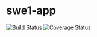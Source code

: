 # swe1-app
[![Build Status](https://app.travis-ci.com/kathylyching/swe1-app.svg?branch=test-branch)](https://app.travis-ci.com/kathylyching/swe1-app)
[![Coverage Status](https://coveralls.io/repos/github/kathylyching/swe1-app/badge.svg?branch=test-branch)](https://coveralls.io/github/kathylyching/swe1-app?branch=test-branch)
